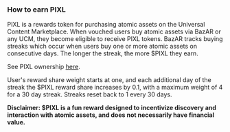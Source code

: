 ### How to earn PIXL

PIXL is a rewards token for purchasing atomic assets on the Universal Content Marketplace. When vouched users buy atomic assets via BazAR or any UCM, they become eligible to receive PIXL tokens. BazAR tracks buying streaks which occur when users buy one or more atomic assets on consecutive days. The longer the streak, the more $PIXL they earn.

See PIXL ownership [here](https://ao-bazar.arweave.dev/#/asset/DM3FoZUq_yebASPhgd8pEIRIzDW6muXEhxz5-JwbZwo).

User's reward share weight starts at one, and each additional day of the streak the $PIXL reward share increases by 0.1, with a maximum weight of 4 for a 30 day streak. Streaks reset back to 1 every 30 days.

**Disclaimer: $PIXL is a fun reward designed to incentivize discovery and interaction with atomic assets, and does not necessarily have financial value.**
